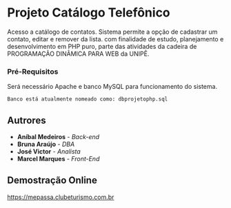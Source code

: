 ﻿# Projeto Catálogo Telefônico

Acesso a catálogo de contatos. Sistema permite a opção de cadastrar um contato, editar e remover da lista. com finalidade de estudo, planejamento e desenvolvimento em PHP puro, parte das atividades da cadeira de PROGRAMAÇÃO DINÂMICA PARA WEB da UNIPÊ.

### Pré-Requisitos

Será necessário Apache e banco MySQL para funcionamento do sistema.

```
Banco está atualmente nomeado como: dbprojetophp.sql
```

## Autrores

* **Aníbal Medeiros** - *Back-end*
* **Bruna Araújo** - *DBA*
* **José Victor** - *Analista*
* **Marcel Marques** - *Front-End*

## Demostração Online
https://mepassa.clubeturismo.com.br